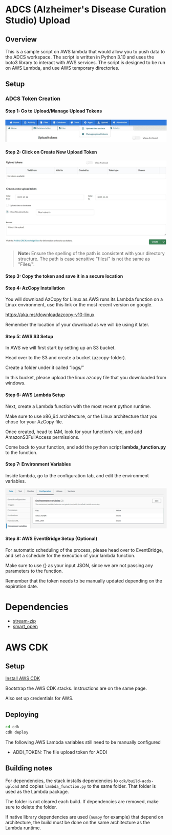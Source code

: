 # ADCS (Alzheimer's Disease Curation Studio) Upload

## Overview

This is a sample script on AWS lambda that would allow you to push data to the ADCS workspace. The script is written in Python 3.10 and uses the boto3 library to interact with AWS services. The script is designed to be run on AWS Lambda, and use AWS temporary directories.

## Setup

### ADCS Token Creation

#### Step 1: Go to Upload/Manage Upload Tokens

![Step 1](./images/adcs_main_tab.JPG)

#### Step 2: Click on Create New Upload Token

![Step 2](./images/adcs_token_creation.JPG)

> **Note:** Ensure the spelling of the path is consistent with your directory structure. The path is case sensitive "files/" is not the same as "Files/".

#### Step 3: Copy the token and save it in a secure location

#### Step 4: AzCopy Installation

You will download AzCopy for Linux as AWS runs its Lambda function on a Linux environment, use this link or the most recent version on google.

<https://aka.ms/downloadazcopy-v10-linux>

Remember the location of your download as we will be using it later.

#### Step 5: AWS S3 Setup

In AWS we will first start by setting up an S3 bucket.  

Head over to the S3 and create a bucket (azcopy-folder).

Create a folder under it called “logs/”

In this bucket, please upload the linux azcopy file that you downloaded from windows.

#### Step 6: AWS Lambda Setup

Next, create a Lambda function with the most recent python runtime.

Make sure to use x86_64 architecture, or the Linux architecture that you chose for your AzCopy file.

Once created, head to IAM, look for your function’s role, and add AmazonS3FullAccess permissions.

Come back to your function, and add the python script **lambda_function.py** to the function.

#### Step 7: Environment Variables

Inside lambda, go to the configuration tab, and edit the environment variables.

![Step 7](./images/aws_lambda_configuration.JPG)

#### Step 8: AWS EventBridge Setup (Optional)

For automatic scheduling of the process, please head over to EventBridge, and set a schedule for the execution of your lambda function.

Make sure to use {} as your input JSON, since we are not passing any parameters to the function.

Remember that the token needs to be manually updated depending on the expiration date.

# Dependencies
- [stream-zip](https://stream-zip.docs.trade.gov.uk/)
- [smart_open](https://github.com/piskvorky/smart_open)

# AWS CDK
## Setup
[Install AWS CDK](https://docs.aws.amazon.com/cdk/v2/guide/getting_started.html#getting_started_install)

Bootstrap the AWS CDK stacks. Instructions are on the same page.

Also set up credentials for AWS.

## Deploying
```sh
cd cdk
cdk deploy
```

The following AWS Lambda variables still need to be manually configured
- ADDI_TOKEN: The file upload token for ADDI

## Building notes
For dependencies, the stack installs dependencies to `cdk/build-acds-upload` and copies `lambda_function.py` to the same folder.
That folder is used as the Lambda package.

The folder is not cleared each build. If dependencies are removed,
make sure to delete the folder.

If native library dependencies are used (`numpy` for example) that depend on architecture,
the build must be done on the same architecture as the Lambda runtime.